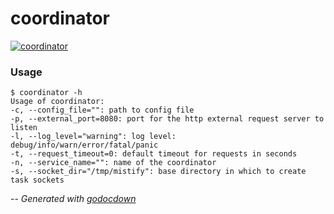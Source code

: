 # coordinator

[![coordinator](https://godoc.org/github.com/cerana/cerana/cmd/coordinator?status.png)](https://godoc.org/github.com/cerana/cerana/cmd/coordinator)

### Usage

    $ coordinator -h
    Usage of coordinator:
    -c, --config_file="": path to config file
    -p, --external_port=8080: port for the http external request server to listen
    -l, --log_level="warning": log level: debug/info/warn/error/fatal/panic
    -t, --request_timeout=0: default timeout for requests in seconds
    -n, --service_name="": name of the coordinator
    -s, --socket_dir="/tmp/mistify": base directory in which to create task sockets


--
*Generated with [godocdown](https://github.com/robertkrimen/godocdown)*

